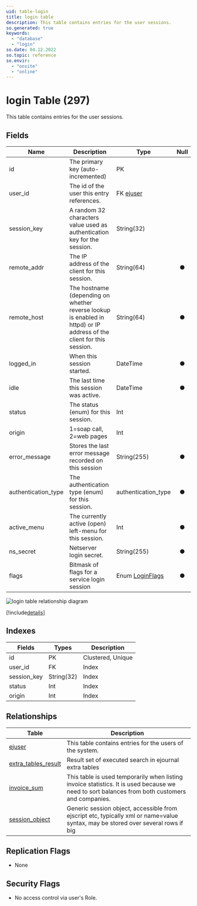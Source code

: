 ```yaml
---
uid: table-login
title: login table
description: This table contains entries for the user sessions. 
so.generated: true
keywords:
  - "database"
  - "login"
so.date: 04.12.2022
so.topic: reference
so.envir:
  - "onsite"
  - "online"
---
```


# login Table (297)

This table contains entries for the user sessions.

## Fields

| Name | Description | Type | Null |
|------|-------------|------|:----:|
|id|The primary key (auto-incremented)|PK| |
|user\_id|The id of the user this entry references.|FK [ejuser](ejuser.md)| |
|session\_key|A random 32 characters value used as authentication key for the session.|String(32)| |
|remote\_addr|The IP address of the client for this session.|String(64)|&#x25CF;|
|remote\_host|The hostname (depending on whether reverse lookup is enabled in httpd) or IP address of the client for this session.|String(64)|&#x25CF;|
|logged\_in|When this session started.|DateTime|&#x25CF;|
|idle|The last time this session was active.|DateTime|&#x25CF;|
|status|The status (enum) for this session.|Int| |
|origin|1=soap call, 2=web pages|Int| |
|error\_message|Stores the last error message recorded on this session|String(255)|&#x25CF;|
|authentication\_type|The authentication type (enum) for this session.|authentication_type|&#x25CF;|
|active\_menu|The currently active (open) left-menu for this session.|Int|&#x25CF;|
|ns\_secret|Netserver login secret.|String(255)|&#x25CF;|
|flags|Bitmask of flags for a service login session|Enum [LoginFlags](enums/loginflags.md)|&#x25CF;|

![login table relationship diagram](./media/login.png)

[!include[details](./includes/login.md)]

## Indexes

| Fields | Types | Description |
|--------|-------|-------------|
|id |PK |Clustered, Unique |
|user\_id |FK |Index |
|session\_key |String(32) |Index |
|status |Int |Index |
|origin |Int |Index |

## Relationships

| Table|  Description |
|------|-------------|
|[ejuser](ejuser.md)  |This table contains entries for the users of the system. |
|[extra\_tables\_result](extra-tables-result.md)  |Result set of executed search in ejournal extra tables |
|[invoice\_sum](invoice-sum.md)  |This table is used temporarily when listing invoice statistics. It is used because we need to sort balances from both customers and companies. |
|[session\_object](session-object.md)  |Generic session object, accessible from ejscript etc, typically xml or name=value syntax, may be stored over several rows if big |

## Replication Flags

* None

## Security Flags

* No access control via user's Role.
